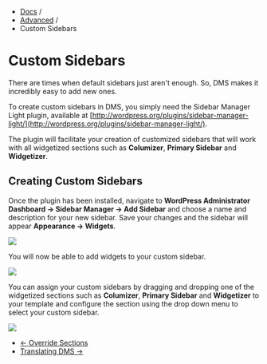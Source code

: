 <div class="row-fluid">
  <div class="span12">
    <ul class="breadcrumb">
        <li><a href="http://docs.pagelines.com/">Docs</a> <span class="divider">/</span></li>
        <li><a href="http://docs.pagelines.com/advanced">Advanced</a> <span class="divider">/</span></li>
        <li class="active">Custom Sidebars</li>
    </ul>
  </div>
</div>

# Custom Sidebars #

There are times when default sidebars just aren't enough.  So, DMS makes it incredibly easy to add new ones.

To create custom sidebars in DMS, you simply need the Sidebar Manager Light
 plugin, available at [http://wordpress.org/plugins/sidebar-manager-light/](http://wordpress.org/plugins/sidebar-manager-light/).

The plugin will facilitate your creation of customized sidebars that will work with all widgetized sections such as **Columizer**, **Primary Sidebar** and **Widgetizer**.

## Creating Custom Sidebars ##

Once the plugin has been installed, navigate to **WordPress Administrator Dashboard &rarr; Sidebar Manager &rarr; Add Sidebar** and choose a name and description for your new sidebar. Save your changes and the sidebar will appear **Appearance &rarr; Widgets**.

![](https://raw.github.com/pagelines/Docs/master/gh-pages-template/public/img/customsidebar.jpg)

You will now be able to add widgets to your custom sidebar.

![](https://raw.github.com/pagelines/Docs/master/gh-pages-template/public/img/customsidebar2.jpg)

You can assign your custom sidebars by dragging and dropping one of the widgetized sections such as **Columizer**, **Primary Sidebar** and **Widgetizer** to your template and configure the section using the drop down menu to select your custom sidebar.

![](https://raw.github.com/pagelines/Docs/master/gh-pages-template/public/img/custom-sidebars-plugin4.png)

<div class="row-fluid">
	<div class="span12">
		<ul class="pager">
			<li class="pull-left"><a href="http://docs.pagelines.com/advanced/override-sections">&larr; Override Sections</a></li>
  			<li class="pull-right"><a href="http://docs.pagelines.com/advanced/translating-dms">Translating DMS &rarr;</i></a></li>
		</ul>
	</div>
</div>
